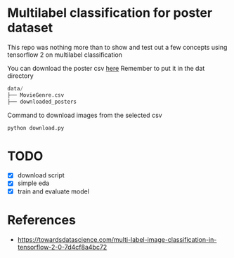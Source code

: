 # Multilabel classification for poster dataset
This repo was nothing more than to show and test out a few concepts using tensorflow 2 on multilabel classification

You can download the poster csv [here](https://www.kaggle.com/neha1703/movie-genre-from-its-poster?select=SampleMoviePosters)
Remember to put it in the dat directory
```python
data/
├── MovieGenre.csv
├── downloaded_posters

```

Command to download images from the selected csv
```python
python download.py
```

# TODO
- [x] download script
- [x] simple eda
- [x] train and evaluate model

# References
- https://towardsdatascience.com/multi-label-image-classification-in-tensorflow-2-0-7d4cf8a4bc72